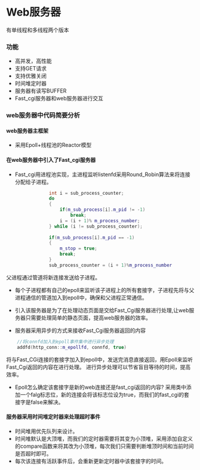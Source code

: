 # Web服务器 
有单线程和多线程两个版本

### 功能
- 高并发，高性能
- 支持GET请求
- 支持优雅关闭
- 时间堆定时器
- 服务器有读写BUFFER
- Fast_cgi服务器和web服务器进行交互

### web服务器中代码简要分析

#### web服务器主框架
- 采用Epoll+线程池的Reactor模型

#### 在web服务器中引入了Fast_cgi服务器
- Fast_cgi用进程池实现，主进程监听listenfd采用Round_Robin算法来将连接分配给子进程。
```cpp
                int i = sub_process_counter;
                do
                {
                    if(m_sub_process[i].m_pid != -1)
                        break;
                    i = (i + 1)% m_process_number;
                } while (i != sub_process_counter);
                
                if(m_sub_process[i].m_pid == -1)
                {
                    m_stop = true;
                    break;
                }
                sub_process_counter = (i + 1)%m_process_number
```
父进程通过管道将新连接发送给子进程。

- 每个子进程都有自己的epoll来监听该子进程上的所有套接字，子进程先将与父进程通信的管道加入到epoll中，确保和父进程正常通信。


- 引入该服务器是为了在处理动态页面是交给Fast_Cgi服务器进行处理,让web服务器只需要处理简单的静态页面，提高web服务器的效率。
- 服务器采用异步的方式来接收Fast_Cgi服务器返回的内容
```cpp
    //将connfd加入到epoll事件集中进行异步处理
    addfd(http_conn::m_epollfd, connfd, true)
```
将与Fast_CGi连接的套接字加入到epoll中，发送完消息直接返回，用Epoll来监听Fast_Cgi返回的内容在进行处理。
进行异步处理可以节省盲目等待的时间，提高效率。

- Epoll怎么确定该套接字是新的web连接还是fast_cgi返回的内容?
采用类中添加一个falg标志位，新的连接会将该标志位设为true，而我们的fast_cgi的套接字是false来解决。

#### 服务器采用时间堆定时器来处理超时事件
- 时间堆用优先队列来设计。
- 时间堆默认是大顶堆，而我们的定时器需要将其变为小顶堆，采用添加自定义的compare函数来将其改为小顶堆，每次我们只需要判断堆顶时间和当前时间是否超时即可。
- 每次该连接有活跃事件后，会重新更新定时器中该套接字的时间。

